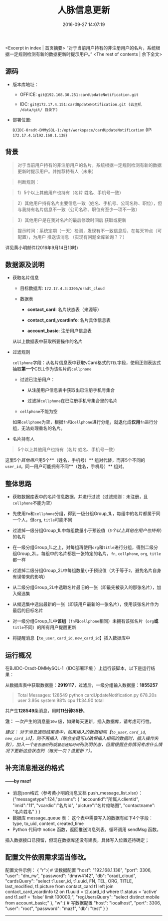 ﻿---
title: 人脉信息更新
date: 2016-09-27 14:07:19
tags:
    - 人脉信息更新
    - 系统提示
---
<Excerpt in index | 首页摘要>
“对于当前用户持有的非注册用户的名片，系统根据一定规则检测有新的数据更新时提示用户。”<!-- more -->
<The rest of contents | 余下全文>

## 源码
- 版本库地址：
  - OFFICE:   `git@192.168.30.251:cardUpdateNotification.git`

  - IDC: `git@172.17.4.151:cardUpdateNotification.git (云主机 /data/git/ 目录下)`

- 部署位置:

  `BJIDC-Oradt-DMMySQL-1:/opt/workspace/cardUpdateNotification` (IP: `172.17.4.1`/`192.168.1.138`)


## 背景
  > 对于当前用户持有的非注册用户的名片，系统根据一定规则检测有新的数据更新时提示用户。并推荐持有人（未来）

  > 判断规则：

  > 1）5个以上其他用户也持有（名片 姓名、手机号一致）

  > 2）其他用户持有名片主要信息一致（姓名、手机号、公司名称、职位），但与我持有名片信息不一致（公司名称、职位有至少一项不一致）

  > 3）其他用户是在我对名片的最后修改时间后  获取或更新

  > 提示时间：系统定期（一天）检测，发现有不一致信息后，在每天19点（可配置），为用户 推送该消息 （实现有问题全库轮询？？）

详见黄小明邮件(2016年9月14日13时)

## 数据源及说明

- 获取名片信息
    - 目标数据库: `172.17.4.3:3306/oradt_cloud`

    - 数据表
      - **contact_card**: 名片状态表（来源等）

      - **contact_card_vcardinfo**: 名片具体信息表

      - **account_basic**: 注册用户信息表

  从以上数据表中获取所要操作的名片

- 过滤规则

    `cellphone`字段：从名片信息表中获取vCard格式的`TEL`字段，使用正则表达式抽取**第一个**CELL作为该名片的`cellphone`

    - 过滤已注册用户：

      - 从注册用户信息表中获取出已注册手机号集合

      - 过滤掉`cellphone`在已注册手机号集合里的名片

    - `cellphone`不能为空

    如果`cellphone`为空，根据`fn`和`cellphone`进行分组，就退化成**仅用**`fn`进行分组，无法处理重名的名片。

- 名片持有人
> 5个以上其他用户也持有（名片 姓名、手机号一致）

  这里5个*其他用户*用5个**（姓名，手机号）** 组对代替，而非5个不同的`user_id`。同一用户可能拥有不同**（姓名，手机号）** 组对。

## 整体思路

- 获取数据库表中的名片信息数据，并进行过滤（过滤规则：未注册，且`cellphone`不能为空）

- 先使用`fn`和`cellphone`分组，得到一级分组Group_1L，每组中的名片都属于同一个人，但`org`, `title`可能不同

- 过滤掉一级分组Group_1L中每组数量小于预设值（*`5`个以上其他在用户也持有*）的名片

- 在一级分组Group_1L之上，对每组再使用`org`和`title`进行分组，得到二级分组Group_2L，每组中的名片都是一张特定的名片，`fn`, `cellphone`, `org`, `title`都一样

- 过滤掉二级分组Group_2L中每组数量小于预设值（大于等于`2`，避免名片自身有误带来的影响）

- 从二级分组Group_2L中选取名片最旧的一张（即最先被录入的那张名片），加入候选集

- 从候选集中选出最新的一张（即该用户最新的一张名片），使用该张名片作为最后的目标名片

- 对一级分组Group_1L中**该组**（`fn`和`cellphone`相同）未拥有该张名片（`org`**或**`title`不同）的所有用户提醒更新

- 将提醒消息【`to_user`, `card_id`, `new_card_id`】插入数据库中

## 运行概况

  在BJIDC-Oradt-DMMySQL-1（IDC部署环境 ）上运行该脚本，以下是运行结果：

  从数据库表中获取数据量：**2919117**，过滤后，一级分组输入数据量：**1855257**

  > Total Messages: 128549
  > python cardUpdateNotification.py  678.20s user 3.95s system 98% cpu 11:34.90 total

  共产生**128549**条消息，用时**11分钟35秒**。

  **注：** 一次产生的消息量`10w` 级，如果每天更新，插入数据库，请考虑可行性。

  *建议： 对于消息通知结果表中，如果插入的数据相同【`to_user`, `card_id`, `new_card_id`】，则不再插入（联合主键可以确保插入相同的数据时，插入操作失败），加入一个`是否通知`列或`最后通知时间`列说明状态，但需根据业务情况考虑什么情况下更新这些状态列（每天一次？谁更新？）。*

## 补充消息推送的格式
####   ——by mazf
- 消息json格式（参考黄小明的消息文档 push_message_list.xlsx）：
{"messagetype":124,"params":
{
"accountid":"所属人clientid",
"imid":"11",
"vcardid":"名片id",
"picture":"名片缩略图",
"contactname": "名片姓名"
}
}
- 数据库 message_queue 表：
这个表中需要写入的数据有如下4个字段：
type, to_uid, content, created_time
- Python 代码中 notice 函数，返回推送消息列表，循环调用 sendMsg 函数。


插入数据接口已预留，但现在数据库还没有建表，具体写入位置还待确定；

## 配置文件依照需求适当修改。
配置文件示例：
{
  "r":{ # 读数据配置
    "host": "192.168.1.138",
    "port": 3306,
    "user": "dm_rw",
    "password": "dmrw4142",
    "db": "oradt_cloud",
    "cardsQuery": "select t1.user_id, t1.uuid, FN, TEL, ORG, TITLE, last_modified, t1.picture from contact_card t1 left join contact_card_vcardinfo t2 on t1.uuid = t2.card_id where t1.status = 'active' and t1.self = 'false' limit 100000;",
    "regUsersQuery": "select distinct mobile from account_basic;"
  },
  "w":{ # 写数据配置
    "host": "localhost",
    "port": 3306,
    "user": "root",
    "password": "mazf",
    "db": "test"
  }
}

----
